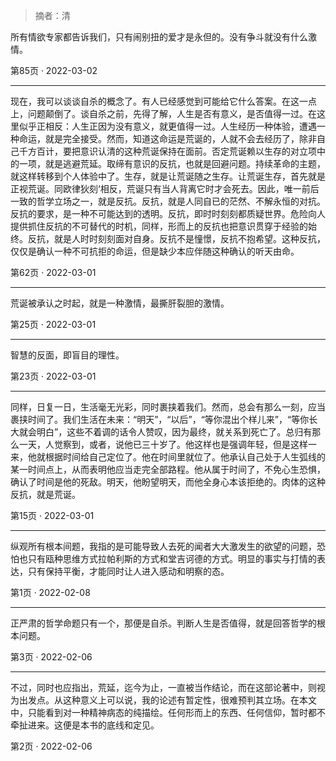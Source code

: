 > 摘者：清



所有情欲专家都告诉我们，只有闹别扭的爱才是永但的。没有争斗就没有什么激情。

第85页 · 2022-03-02

- - - -



现在，我可以谈谈自杀的概念了。有人已经感觉到可能给它什么答案。在这一点上，问题颠倒了。谈自杀之前，先得了解，人生是否有意义，是否值得一过。在这里似乎正相反：人生正因为没有意义，就更值得一过。人生经历一种体验，遭遇一种命运，就是完全接受。然而，知道这命运是荒诞的，人就不会去经历了，除非自己千方百计，要把意识认清的这种荒诞保持在面前。否定荒诞赖以生存的对立项中的一项，就是逃避荒延。取缔有意识的反抗，也就是回避问题。持续革命的主题，就这样转移到个人体验中了。生存，就是让荒诞随之生存。让荒诞生存，首先就是正视荒诞。同欧律狄刻‘相反，荒诞只有当人背离它时才会死去。因此，唯一前后一致的哲学立场之一，就是反抗。反抗，就是人同自已的茫然、不解永恒的对抗。反抗的要求，是一种不可能达到的透明。反抗，即时时刻刻都质疑世界。危险向人提供抓住反抗的不可替代的时机，同样，形而上的反抗也把意识贯穿于经验的始终。反抗，就是人时时刻刻面对自身。反抗不是憧憬，反抗不抱希望。这种反抗，仅仅是确认一种不可抗拒的命运，但是缺少本应伴随这种确认的听天由命。

第62页 · 2022-03-01

- - - -



荒诞被承认之时起，就是一种激情，最撕肝裂胆的激情。

第25页 · 2022-03-01

- - - -



智慧的反面，即盲目的理性。

第23页 · 2022-03-01

- - - -



同样，日复一日，生活毫无光彩，同时裹挟着我们。然而，总会有那么一刻，应当裹挟时间了。我们生活在未来：“明天”，“以后”，“等你混出个样儿来”，“等你长大就会明白”，这些不着调的话令人赞叹，因为最终，就关系到死亡了。总归有那么一天，人觉察到，或者，说他已三十岁了。他这样也是强调年轻，但是这样一来，他就根据时间给自己定位了。他在时间里就位了。他承认自己处于人生弧线的某一时间点上，从而表明他应当走完全部路程。他从属于时间了，不免心生恐惧，确认了时间是他的死敌。明天，他盼望明天，而他全身心本该拒绝的。肉体的这种反抗，就是荒诞。

第15页 · 2022-03-01

- - - -



纵观所有根本间题，我指的是可能导致人去死的闻者大大激发生的欲望的问题，恐怕也只有瓯种思维方式拉帕利斯的方式和堂吉诃德的方式。明显的事实与打情的表达，只有保持平衡，才能同时让人进入感动和明察的态。

第1页 · 2022-02-08

- - - -



正严肃的哲学命题只有一个，那便是自杀。判断人生是否值得，就是回答哲学的根本问题。

第3页 · 2022-02-06

- - - -



不过，同时也应指出，荒延，迄今为止，一直被当作结论，而在这部论著中，则视为出发点。从这种意义上可以说，我的论述有暂定性，很难预判其立场。在本文中，只能看到对一种精神病态的纯描绘。任何形而上的东西、任何信仰，暂时都不牵扯进来。这便是本书的底线和定见。

第2页 · 2022-02-06


